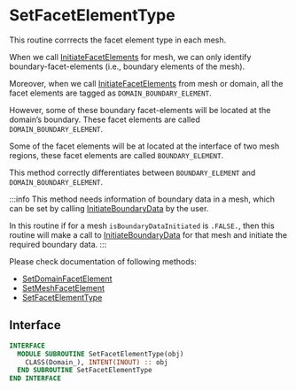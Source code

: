 # SetFacetElementType

This routine corrrects the facet element type in each mesh.

When we call [InitiateFacetElements](../Mesh/InitiateFacetElements.md) for mesh, we can only identify boundary-facet-elements (i.e., boundary elements of the mesh).

Moreover, when we call [InitiateFacetElements](../Mesh/InitiateFacetElements.md) from mesh or domain, all the facet elements are tagged as `DOMAIN_BOUNDARY_ELEMENT`.

However, some of these boundary facet-elements will be located at the domain’s boundary. These facet elements are called `DOMAIN_BOUNDARY_ELEMENT`.

Some of the facet elements will be at located at the interface of two mesh regions, these facet elements are called `BOUNDARY_ELEMENT`.

This method correctly differentiates between `BOUNDARY_ELEMENT` and `DOMAIN_BOUNDARY_ELEMENT`.

:::info
This method needs information of boundary data in a mesh, which can be set by calling [InitiateBoundaryData](../Mesh/InitiateBoundaryData.md) by the user.

In this routine if for a mesh `isBoundaryDataInitiated` is `.FALSE.`, then this routine will make a call to [InitiateBoundaryData](../Mesh/InitiateBoundaryData.md) for that mesh and initiate the required boundary data.
:::

Please check documentation of following methods:

- [SetDomainFacetElement](SetDomainFacetElement.md)
- [SetMeshFacetElement](SetMeshFacetElement.md)
- [SetFacetElementType](SetFacetElementType.md)

## Interface

```fortran
INTERFACE
  MODULE SUBROUTINE SetFacetElementType(obj)
    CLASS(Domain_), INTENT(INOUT) :: obj
  END SUBROUTINE SetFacetElementType
END INTERFACE
```
